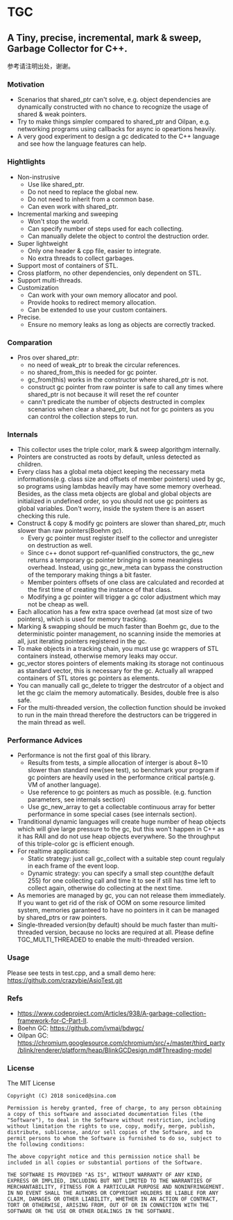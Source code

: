 # TGC

## A Tiny, precise, incremental, mark & sweep, Garbage Collector for C++.

参考请注明出处，谢谢。

### Motivation
- Scenarios that shared_ptr can't solve, e.g. object dependencies are dynamically constructed with no chance to recognize the usage of shared & weak pointers.
- Try to make things simpler compared to shared_ptr and Oilpan, e.g. networking programs using callbacks for async io opeartions heavily.     
- A very good experiment to design a gc dedicated to the C++ language and see how the language features can help.    

### Hightlights
- Non-instrusive
    - Use like shared_ptr.
    - Do not need to replace the global new.
    - Do not need to inherit from a common base.    
    - Can even work with shared_ptr.   
- Incremental marking and sweeping
    - Won't stop the world.
    - Can specify number of steps used for each collecting.
    - Can manually delete the object to control the destruction order.
- Super lightweight    
    - Only one header & cpp file, easier to integrate.
    - No extra threads to collect garbages.    
- Support most of containers of STL.        
- Cross platform, no other dependencies, only dependent on STL.    
- Support multi-threads.
- Customization
    - Can work with your own memory allocator and pool.
    - Provide hooks to redirect memory allocation.    
    - Can be extended to use your custom containers.    
- Precise.
    - Ensure no memory leaks as long as objects are correctly tracked.

### Comparation
-  Pros over shared_ptr:
    - no need of weak_ptr to break the circular references.
    - no shared_from_this is needed for gc pointer.
    - gc_from(this) works in the constructor where shared_ptr is not.
    - construct gc pointer from raw pointer is safe to call any times where shared_ptr is not because it will reset the ref counter    
    - cann't predicate the number of objects destructed in complex scenarios when clear a shared_ptr, but not for gc pointers as you can control the collection steps to run.

### Internals
- This collector uses the triple color, mark & sweep algorithgm internally.
- Pointers are constructed as roots by default, unless detected as children.
- Every class has a global meta object keeping the necessary meta informations(e.g. class size and offsets of member pointers) used by gc, so programs using lambdas heavily may have some memory overhead. Besides, as the class meta objects are global and global objects are initialized in undefined order, so you should not use gc pointers as global variables. Don't worry, inside the system there is an assert checking this rule.
- Construct & copy & modify gc pointers are slower than shared_ptr, much slower than raw pointers(Boehm gc).
    - Every gc pointer must register itself to the collector and unregister on destruction as well.
    - Since c++ donot support ref-quanlified constructors, the gc_new returns a temporary gc pointer bringing in some meaningless overhead. Instead, using gc_new_meta can bypass the construction of the temporary making things a bit faster.
    - Member pointers offsets of one class are calculated and recorded at the first time of creating the instance of that class.
    - Modifying a gc pointer will trigger a gc color adjustment which may not be cheap as well.
- Each allocation has a few extra space overhead (at most size of two pointers), which is used for memory tracking.
- Marking & swapping should be much faster than Boehm gc, due to the deterministic pointer management, no scanning inside the memories at all, just iterating pointers registered in the gc.
- To make objects in a tracking chain, you must use gc wrappers of STL containers instead, otherwise memory leaks may occur.
- gc_vector stores pointers of elements making its storage not continuous as standard vector, this is necessary for the gc. Actually all wrapped containers of STL stores gc pointers as elements.
- You can manually call gc_delete to trigger the destrcutor of a object and let the gc claim the memory automatically. Besides, double free is also safe.
- For the multi-threaded version, the collection function should be invoked to run in the main thread therefore the destructors can be triggered in the main thread as well.


### Performance Advices
- Performance is not the first goal of this library. 
    - Results from tests, a simple allocation of interger is about 8~10 slower than standard new(see test), so benchmark your program if gc pointers are heavily used in the performance critical parts(e.g. VM of another language).
    - Use reference to gc pointers as much as possible. (e.g. function parameters, see internals section)
    - Use gc_new_array to get a collectable continuous array for better performance in some special cases (see internals section).
- Tranditional dynamic languages will create huge number of heap objects which will give large pressure to the gc, but this won't happen in C++ as it has RAII and do not use heap objects everywhere. So the throughput of this triple-color gc is efficient enough. 
- For realtime applications:
    - Static strategy: just call gc_collect with a suitable step count regulaly in each frame of the event loop.
    - Dynamic strategy: you can specify a small step count(the default 255) for one collecting call and time it to see if still has  time left to collect again, otherwise do collecting at the next time.
- As memories are managed by gc, you can not release them immediately. If you want to get rid of the risk of OOM on some resource limited system, memories garanteed to have no pointers in it can be managed by shared_ptrs or raw pointers.
- Single-threaded version(by default) should be much faster than multi-threaded version, because no locks are required at all. Please define TGC_MULTI_THREADED to enable the multi-threaded version.


### Usage

Please see tests in test.cpp, and a small demo here: https://github.com/crazybie/AsioTest.git

### Refs

- https://www.codeproject.com/Articles/938/A-garbage-collection-framework-for-C-Part-II.
- Boehn GC: https://github.com/ivmai/bdwgc/
- Oilpan GC: https://chromium.googlesource.com/chromium/src/+/master/third_party/blink/renderer/platform/heap/BlinkGCDesign.md#Threading-model

### License

The MIT License

```
Copyright (C) 2018 soniced@sina.com

Permission is hereby granted, free of charge, to any person obtaining a copy of this software and associated documentation files (the "Software"), to deal in the Software without restriction, including without limitation the rights to use, copy, modify, merge, publish, distribute, sublicense, and/or sell copies of the Software, and to permit persons to whom the Software is furnished to do so, subject to the following conditions:

The above copyright notice and this permission notice shall be included in all copies or substantial portions of the Software.

THE SOFTWARE IS PROVIDED "AS IS", WITHOUT WARRANTY OF ANY KIND, EXPRESS OR IMPLIED, INCLUDING BUT NOT LIMITED TO THE WARRANTIES OF MERCHANTABILITY, FITNESS FOR A PARTICULAR PURPOSE AND NONINFRINGEMENT. IN NO EVENT SHALL THE AUTHORS OR COPYRIGHT HOLDERS BE LIABLE FOR ANY CLAIM, DAMAGES OR OTHER LIABILITY, WHETHER IN AN ACTION OF CONTRACT, TORT OR OTHERWISE, ARISING FROM, OUT OF OR IN CONNECTION WITH THE SOFTWARE OR THE USE OR OTHER DEALINGS IN THE SOFTWARE.
```
